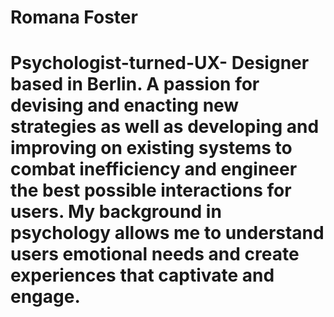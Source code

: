 # Romana Foster
# Psychologist-turned-UX- Designer based in Berlin. A passion for devising and enacting new strategies as well as developing and improving on existing systems to combat inefficiency and engineer the best possible interactions for users. My background in psychology allows me to understand users emotional needs and create experiences that captivate and engage.
